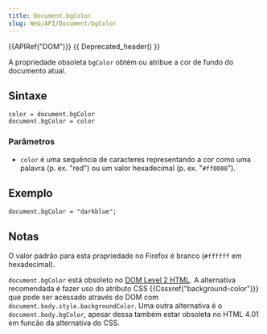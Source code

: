 ```yaml
---
title: Document.bgColor
slug: Web/API/Document/bgColor
---
```


{{APIRef("DOM")}} {{ Deprecated_header() }}

A propriedade obsoleta `bgColor` obtém ou atribue a cor de fundo do documento atual.

## Sintaxe

```
color = document.bgColor
document.bgColor = color
```

### Parâmetros

- `color` é uma sequência de caracteres representando a cor como uma palavra (p. ex. "red") ou um valor hexadecimal (p. ex. "`#ff0000`").

## Exemplo

```
document.bgColor = "darkblue";
```

## Notas

O valor padrão para esta propriedade no Firefox é branco (`#ffffff` em hexadecimal).

`document.bgColor` está obsoleto no [DOM Level 2 HTML](http://www.w3.org/TR/DOM-Level-2-HTML/html.html#ID-26809268). A alternativa recomendada é fazer uso do atributo CSS {{Cssxref("background-color")}} que pode ser acessado através do DOM com `document.body.style.backgroundColor`. Uma outra alternativa é o `document.body.bgColor`, apesar dessa também estar obsoleta no HTML 4.01 em funcão da alternativa do CSS.
